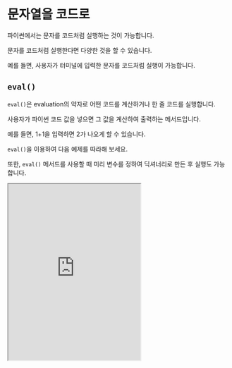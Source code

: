 # 문자열을 코드로

파이썬에서는 문자를 코드처럼 실행하는 것이 가능합니다.

문자를 코드처럼 실행한다면 다양한 것을 할 수 있습니다.

예를 들면, 사용자가 터미널에 입력한 문자를 코드처럼 실행이 가능합니다.

## `eval()`

`eval()`은 evaluation의 약자로 어떤 코드를 계산하거나 한 줄 코드를 실행합니다.

사용자가 파이썬 코드 값을 넣으면 그 값을 계산하여 출력하는 메서드입니다.

예를 들면, 1+1을 입력하면 2가 나오게 할 수 있습니다.

`eval()`을 이용하여 다음 예제를 따라해 보세요.

또한, `eval()` 메서드를 사용할 때 미리 변수를 정하여 딕셔너리로 만든 후 실행도 가능합니다.

<iframe
  loading="lazy" title="Python Playground" src="https://trinket.io/embed/python3/9025f99628" height="400" />

## `exec()`

`exec()`는 execute의 약자로 `eval()`과 비슷하지만 사용자가 입력한 코드를 실행합니다.

<iframe
  loading="lazy" title="Python Playground" src="https://trinket.io/embed/python3/9ca04d8e1f" height="400" />

## `compile()`

`compile()` 함수는 문자를 코드로 컴파일을 합니다.

1. 먼저, 첫 번째 매개변수는 코드를 실행할 문자입니다.
2. 두 번째는 파일 이름입니다. 만일 파일 이름이 없다면 원하는 값을 넣을 수 있습니다.
3. 세 번째는 코드를 컴파일할 모드입니다. `eval`은 하나의 수학 식일 때, `single`은 한 코드일 때, `exec`은 여러 코드일 때 사용할 수 있습니다.

<iframe
  loading="lazy" title="Python Playground" src="https://trinket.io/embed/python3/4b5e8cc791" height="400" />
